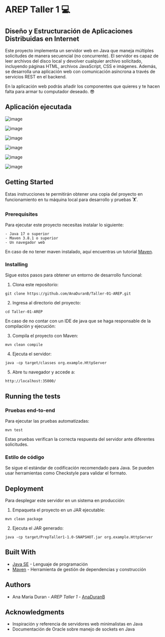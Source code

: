 # AREP Taller 1 💻

## Diseño y Estructuración de Aplicaciones Distribuidas en Internet

Este proyecto implementa un servidor web en Java que maneja múltiples solicitudes de manera secuencial (no concurrente). El servidor es capaz de leer archivos del disco local y devolver cualquier archivo solicitado, incluyendo páginas HTML, archivos JavaScript, CSS e imágenes. Además, se desarrolla una aplicación web con comunicación asíncrona a través de servicios REST en el backend. 

En la aplicación web podrás añadir los componentes que quieres y te hacen falta para armar tu computador deseado. 😎

## Aplicación ejecutada
![image](https://github.com/user-attachments/assets/44185ea0-7236-45b4-936c-231ad36210ec)

![image](https://github.com/user-attachments/assets/eb18e0e2-d62c-4486-b4d6-26d3bbd63cbf)

![image](https://github.com/user-attachments/assets/d8805f6a-3eca-42fe-a60f-978070257f37)

![image](https://github.com/user-attachments/assets/c4445cc5-df94-48f6-88fc-b39446890ab2)

![image](https://github.com/user-attachments/assets/80b049e2-7faf-4578-8339-cabd6ee5eefb)

![image](https://github.com/user-attachments/assets/9692624e-5ec5-471f-90ba-79e016adcac3)


## Getting Started

Estas instrucciones te permitirán obtener una copia del proyecto en funcionamiento en tu máquina local para desarrollo y pruebas 🏋️.

### Prerequisites

Para ejecutar este proyecto necesitas instalar lo siguiente:

```
- Java 17 o superior
- Maven 3.8.1 o superior
- Un navegador web
```
En caso de no tener maven instalado, aquí encuentras un tutorial [Maven](https://dev.to/vanessa_corredor/instalar-manualmente-maven-en-windows-10-50pb).

### Installing

Sigue estos pasos para obtener un entorno de desarrollo funcional:

1. Clona este repositorio:

```
git clone https://github.com/AnaDuranB/Taller-01-AREP.git
```

2. Ingresa al directorio del proyecto:

```
cd Taller-01-AREP
```

En caso de no contar con un IDE de java que se haga responsable de la compilación y ejecución:

3. Compila el proyecto con Maven:

```
mvn clean compile
```

4. Ejecuta el servidor:

```
java -cp target/classes org.example.HttpServer
```

5. Abre tu navegador y accede a:

```
http://localhost:35000/
```

## Running the tests

### Pruebas end-to-end

Para ejecutar las pruebas automatizadas:

```
mvn test
```

Estas pruebas verifican la correcta respuesta del servidor ante diferentes solicitudes.

### Estilo de código

Se sigue el estándar de codificación recomendado para Java. Se pueden usar herramientas como Checkstyle para validar el formato.

## Deployment

Para desplegar este servidor en un sistema en producción:

1. Empaqueta el proyecto en un JAR ejecutable:

```
mvn clean package
```

2. Ejecuta el JAR generado:

```
java -cp target/PrepTaller1-1.0-SNAPSHOT.jar org.example.HttpServer
```

## Built With

- [Java SE](https://www.oracle.com/java/) - Lenguaje de programación
- [Maven](https://maven.apache.org/) - Herramienta de gestión de dependencias y construcción

## Authors

- Ana Maria Duran - *AREP* *Taller 1* - [AnaDuranB](https://github.com/AnaDuranB)

## Acknowledgments

- Inspiración y referencia de servidores web minimalistas en Java
- Documentación de Oracle sobre manejo de sockets en Java
